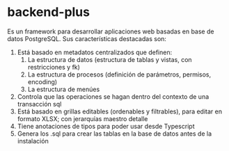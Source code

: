 # backend-plus

Es un framework para desarrollar aplicaciones web basadas en base de datos PostgreSQL. Sus características destacadas son:

  1. Está basado en metadatos centralizados que definen:
     1. La estructura de datos (estructura de tablas y vistas, con restricciones y fk)
     2. La estructura de procesos (definición de parámetros, permisos, encoding)
     3. La estructura de menúes
  2. Controla que las operaciones se hagan dentro del contexto de una transacción sql
  3. Está basado en grillas editables (ordenables y filtrables), para editar en formato XLSX; con jerarquías maestro detalle
  4. Tiene anotaciones de tipos para poder usar desde Typescript
  5. Genera los .sql para crear las tablas en la base de datos antes de la instalación
  
